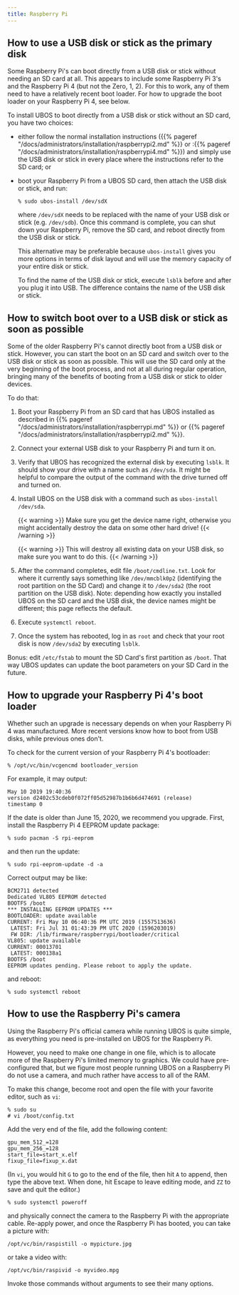 ```yaml
---
title: Raspberry Pi
---
```


## How to use a USB disk or stick as the primary disk

Some Raspberry Pi's can boot directly from a USB disk or stick without needing an SD card
at all. This appears to include some Raspberry Pi 3's and the Raspberry Pi 4 (but not
the Zero, 1, 2). For this to work, any of them need to have a relatively recent boot loader.
For how to upgrade the boot loader on your Raspberry Pi 4, see below.

To install UBOS to boot directly from a USB disk or stick without an SD card, you have two choices:

* either follow the normal installation instructions
  ({{% pageref "/docs/administrators/installation/raspberrypi2.md" %}} or
  :{{% pageref "/docs/administrators/installation/raspberrypi4.md" %}}) and simply
  use the USB disk or stick in every place where the instructions refer to the SD card; or

* boot your Raspberry Pi from a UBOS SD card, then attach the USB disk or stick, and
  run:

  ```
  % sudo ubos-install /dev/sdX
  ```

  where ``/dev/sdX`` needs to be replaced with the name of your
  USB disk or stick (e.g. ``/dev/sdb``). Once this command is complete, you can shut
  down your Raspberry Pi, remove the SD card, and reboot directly from the USB disk or
  stick.

  This alternative may be preferable because ``ubos-install`` gives you more options
  in terms of disk layout and will use the memory capacity of your entire disk or stick.

  To find the name of the USB disk or stick, execute ``lsblk`` before and after you
  plug it into USB. The difference contains the name of the USB disk or stick.

## How to switch boot over to a USB disk or stick as soon as possible

Some of the older Raspberry Pi's cannot directly boot from a USB disk or stick. However,
you can start the boot on an SD card and switch over to the USB disk or stick as soon
as possible. This will use the SD card only at the very beginning of the boot process,
and not at all during regular operation, bringing many of the benefits of booting from
a USB disk or stick to older devices.

To do that:

1. Boot your Raspberry Pi from an SD card that has UBOS installed as described
   in {{% pageref "/docs/administrators/installation/raspberrypi.md" %}} or
   {{% pageref "/docs/administrators/installation/raspberrypi2.md" %}}.

1. Connect your external USB disk to your Raspberry Pi and turn it on.

1. Verify that UBOS has recognized the external disk by executing ``lsblk``. It should show
   your drive with a name such as ``/dev/sda``. It might be helpful to compare the output of
   the command with the drive turned off and turned on.

1. Install UBOS on the USB disk with a command such as ``ubos-install /dev/sda``.

   {{< warning >}}
   Make sure you get the device name right, otherwise you might accidentally
   destroy the data on some other hard drive!
   {{< /warning >}}

   {{< warning >}}
   This will destroy all existing data on your
   USB disk, so make sure you want to do this.
   {{< /warning >}}

1. After the command completes, edit file ``/boot/cmdline.txt``. Look for where it currently
   says something like ``/dev/mmcblk0p2`` (identifying the root partition on the SD Card) and
   change it to ``/dev/sda2`` (the root partition on the USB disk). Note: depending how
   exactly you installed UBOS on the SD card and the USB disk, the device names might be
   different; this page reflects the default.

1. Execute ``systemctl reboot``.

1. Once the system has rebooted, log in as ``root`` and check that your root disk is now
   ``/dev/sda2`` by executing ``lsblk``.

Bonus: edit ``/etc/fstab`` to mount the SD Card's first partition as ``/boot``. That way UBOS
updates can update the boot parameters on your SD Card in the future.

## How to upgrade your Raspberry Pi 4's boot loader

Whether such an upgrade is necessary depends on when your Raspberry Pi 4 was
manufactured. More recent versions know how to boot from USB disks,
while previous ones don't.

To check for the current version of your Raspberry Pi 4's bootloader:

```
% /opt/vc/bin/vcgencmd bootloader_version
```

For example, it may output:

```
May 10 2019 19:40:36
version d2402c53cdeb0f072ff05d52987b1b6b6d474691 (release)
timestamp 0
```

If the date is older than June 15, 2020, we recommend you upgrade. First, install
the Raspberry Pi 4 EEPROM update package:

```
% sudo pacman -S rpi-eeprom
```

and then run the update:

```
% sudo rpi-eeprom-update -d -a
```

Correct output may be like:

```
BCM2711 detected
Dedicated VL805 EEPROM detected
BOOTFS /boot
*** INSTALLING EEPROM UPDATES ***
BOOTLOADER: update available
CURRENT: Fri May 10 06:40:36 PM UTC 2019 (1557513636)
 LATEST: Fri Jul 31 01:43:39 PM UTC 2020 (1596203019)
 FW DIR: /lib/firmware/raspberrypi/bootloader/critical
VL805: update available
CURRENT: 00013701
 LATEST: 000138a1
BOOTFS /boot
EEPROM updates pending. Please reboot to apply the update.
```

and reboot:

```
% sudo systemctl reboot
```

## How to use the Raspberry Pi's camera

Using the Raspberry Pi's official camera while running UBOS is quite simple, as everything
you need is pre-installed on UBOS for the Raspberry Pi.

However, you need to make one change in one file, which is to allocate more of the
Raspberry Pi's limited memory to graphics. We could have pre-configured that, but we figure
most people running UBOS on a Raspberry Pi do not use a camera, and much rather have access
to all of the RAM.

To make this change, become root and open the file with your favorite editor, such as
``vi``:

```
% sudo su
# vi /boot/config.txt
```

Add the very end of the file, add the following content:

```
gpu_mem_512_=128
gpu_mem_256_=128
start_file=start_x.elf
fixup_file=fixup_x.dat
```

(In ``vi``, you would hit ``G`` to go to the end of the file, then hit ``A`` to append,
then type the above text. When done, hit Escape to leave editing mode, and ``ZZ`` to save
and quit the editor.)

```
% sudo systemctl poweroff
```

and physically connect the camera to the Raspberry Pi with the appropriate cable. Re-apply
power, and once the Raspberry Pi has booted, you can take a picture with:

```
/opt/vc/bin/raspistill -o mypicture.jpg
```

or take a video with:

```
/opt/vc/bin/raspivid -o myvideo.mpg
```

Invoke those commands without arguments to see their many options.

